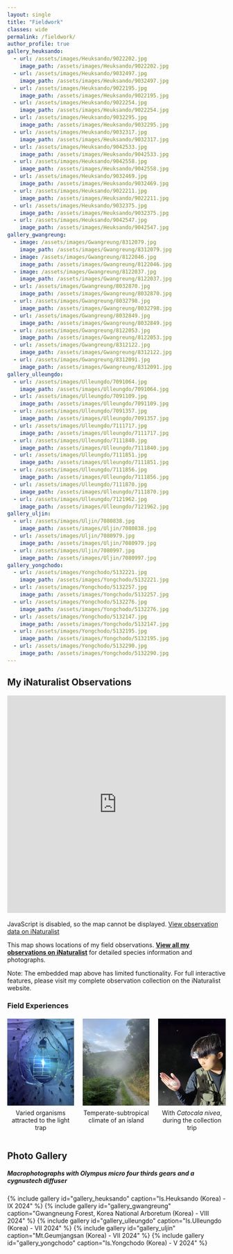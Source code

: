```yaml
---
layout: single
title: "Fieldwork"
classes: wide
permalink: /fieldwork/
author_profile: true
gallery_heuksando:
  - url: /assets/images/Heuksando/9022202.jpg
    image_path: /assets/images/Heuksando/9022202.jpg
  - url: /assets/images/Heuksando/9032497.jpg
    image_path: /assets/images/Heuksando/9032497.jpg
  - url: /assets/images/Heuksando/9022195.jpg
    image_path: /assets/images/Heuksando/9022195.jpg
  - url: /assets/images/Heuksando/9022254.jpg
    image_path: /assets/images/Heuksando/9022254.jpg
  - url: /assets/images/Heuksando/9032295.jpg
    image_path: /assets/images/Heuksando/9032295.jpg
  - url: /assets/images/Heuksando/9032317.jpg
    image_path: /assets/images/Heuksando/9032317.jpg
  - url: /assets/images/Heuksando/9042533.jpg
    image_path: /assets/images/Heuksando/9042533.jpg
  - url: /assets/images/Heuksando/9042558.jpg
    image_path: /assets/images/Heuksando/9042558.jpg
  - url: /assets/images/Heuksando/9032469.jpg
    image_path: /assets/images/Heuksando/9032469.jpg
  - url: /assets/images/Heuksando/9022211.jpg
    image_path: /assets/images/Heuksando/9022211.jpg
  - url: /assets/images/Heuksando/9032375.jpg
    image_path: /assets/images/Heuksando/9032375.jpg
  - url: /assets/images/Heuksando/9042547.jpg
    image_path: /assets/images/Heuksando/9042547.jpg
gallery_gwangreung:
  - image: /assets/images/Gwangreung/8312079.jpg
    image_path: /assets/images/Gwangreung/8312079.jpg
  - image: /assets/images/Gwangreung/8122046.jpg
    image_path: /assets/images/Gwangreung/8122046.jpg
  - image: /assets/images/Gwangreung/8122037.jpg
    image_path: /assets/images/Gwangreung/8122037.jpg
  - url: /assets/images/Gwangreung/8032870.jpg
    image_path: /assets/images/Gwangreung/8032870.jpg
  - url: /assets/images/Gwangreung/8032798.jpg
    image_path: /assets/images/Gwangreung/8032798.jpg
  - url: /assets/images/Gwangreung/8032849.jpg
    image_path: /assets/images/Gwangreung/8032849.jpg
  - url: /assets/images/Gwangreung/8122053.jpg
    image_path: /assets/images/Gwangreung/8122053.jpg
  - url: /assets/images/Gwangreung/8312122.jpg
    image_path: /assets/images/Gwangreung/8312122.jpg
  - url: /assets/images/Gwangreung/8312091.jpg
    image_path: /assets/images/Gwangreung/8312091.jpg
gallery_ulleungdo:
  - url: /assets/images/Ulleungdo/7091064.jpg
    image_path: /assets/images/Ulleungdo/7091064.jpg
  - url: /assets/images/Ulleungdo/7091109.jpg
    image_path: /assets/images/Ulleungdo/7091109.jpg
  - url: /assets/images/Ulleungdo/7091357.jpg
    image_path: /assets/images/Ulleungdo/7091357.jpg
  - url: /assets/images/Ulleungdo/7111717.jpg
    image_path: /assets/images/Ulleungdo/7111717.jpg
  - url: /assets/images/Ulleungdo/7111840.jpg
    image_path: /assets/images/Ulleungdo/7111840.jpg
  - url: /assets/images/Ulleungdo/7111851.jpg
    image_path: /assets/images/Ulleungdo/7111851.jpg
  - url: /assets/images/Ulleungdo/7111856.jpg
    image_path: /assets/images/Ulleungdo/7111856.jpg
  - url: /assets/images/Ulleungdo/7111870.jpg
    image_path: /assets/images/Ulleungdo/7111870.jpg
  - url: /assets/images/Ulleungdo/7121962.jpg
    image_path: /assets/images/Ulleungdo/7121962.jpg
gallery_uljin:
  - url: /assets/images/Uljin/7080838.jpg
    image_path: /assets/images/Uljin/7080838.jpg
  - url: /assets/images/Uljin/7080979.jpg
    image_path: /assets/images/Uljin/7080979.jpg
  - url: /assets/images/Uljin/7080997.jpg
    image_path: /assets/images/Uljin/7080997.jpg
gallery_yongchodo:
  - url: /assets/images/Yongchodo/5132221.jpg
    image_path: /assets/images/Yongchodo/5132221.jpg
  - url: /assets/images/Yongchodo/5132257.jpg
    image_path: /assets/images/Yongchodo/5132257.jpg
  - url: /assets/images/Yongchodo/5132276.jpg
    image_path: /assets/images/Yongchodo/5132276.jpg
  - url: /assets/images/Yongchodo/5132147.jpg
    image_path: /assets/images/Yongchodo/5132147.jpg
  - url: /assets/images/Yongchodo/5132195.jpg
    image_path: /assets/images/Yongchodo/5132195.jpg
  - url: /assets/images/Yongchodo/5132290.jpg
    image_path: /assets/images/Yongchodo/5132290.jpg
---
```


## My iNaturalist Observations

<div class="inaturalist-map-container">
  <iframe src="https://www.inaturalist.org/observations/map?user_id=hanhee&layout=false" width="100%" height="500px" frameborder="0"></iframe>
  <noscript>
    <p>JavaScript is disabled, so the map cannot be displayed. <a href="https://www.inaturalist.org/observations?user_id=hanhee" target="_blank">View observation data on iNaturalist</a></p>
  </noscript>
</div>

<div class="notice--info" style="margin-top: 10px; margin-bottom: 20px;">
  <p>This map shows locations of my field observations. <a href="https://www.inaturalist.org/observations?user_id=hanhee" target="_blank"><strong>View all my observations on iNaturalist</strong></a> for detailed species information and photographs.</p>
  
  <p>Note: The embedded map above has limited functionality. For full interactive features, please visit my complete observation collection on the iNaturalist website.</p>
</div>

### Field Experiences

<div style="display: flex; justify-content: center; gap: 20px; margin-top: 20px;">
  <div style="text-align: center;">
    <img src="/assets/images/field/light.jpg" alt="Moths attracted by the light trap" width="300" height="200">
    <p style="margin-top: 5px; font-size: 14px;">Varied organisms attracted to the light trap</p>
  </div>
  
  <div style="text-align: center;">
    <img src="/assets/images/field/wando.jpg" alt="Is.Wando's climate" width="300" height="200">
    <p style="margin-top: 5px; font-size: 14px;">Temperate-subtropical climate of an island</p>
  </div>
  
  <div style="text-align: center;">
    <img src="/assets/images/field/field.jpg" alt="During collect trip to Gangwondo (Korea)" width="300" height="200">
    <p style="margin-top: 5px; font-size: 14px;">With <i>Catocala nivea</i>, during the collection trip</p>
  </div>
</div>

## Photo Gallery

##### Macrophotographs with Olympus micro four thirds gears and a cygnustech diffuser

{% include gallery id="gallery_heuksando" caption="Is.Heuksando (Korea) - IX 2024" %}
{% include gallery id="gallery_gwangreung" caption="Gwangneung Forest, Korea National Arboretum (Korea) - VIII 2024" %}
{% include gallery id="gallery_ulleungdo" caption="Is.Ulleungdo (Korea) - VII 2024" %}
{% include gallery id="gallery_uljin" caption="Mt.Geumjangsan (Korea) - VII 2024" %}
{% include gallery id="gallery_yongchodo" caption="Is.Yongchodo (Korea) - V 2024" %}

